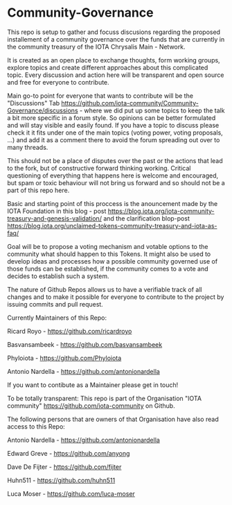 # Community-Governance
This repo is setup to gather and focuss discusions regarding the proposed installement of a community governance over the funds that are currently in the community treasury of the IOTA Chrysalis Main - Network.

It is created as an open place to exchange thoughts, form working groups, explore topics and create different approaches about this complicated topic. Every discussion and action here will be transparent and open source and free for everyone to contribute.

Main go-to point for everyone that wants to contribute will be the "Discussions" Tab https://github.com/iota-community/Community-Governance/discussions - where we did put up some topics to keep the talk a bit more specific in a forum style. So opinions can be better formulated and will stay visible and easily found.
If you have a topic to discuss please check it it fits under one of the main topics (voting power, voting proposals, ...) and add it as a comment there to avoid the forum spreading out over to many threads.

This should not be a place of disputes over the past or the actions that lead to the fork, but of constructive forward thinking working. Critical questioning of everything that happens here is welcome and encouraged, but spam or toxic behaviour will not bring us forward and so should not be a part of this repo here.

Basic and starting point of this proccess is the anouncement made by the IOTA Foundation in this blog - post 
https://blog.iota.org/iota-community-treasury-and-genesis-validation/ and the clarification blop-post https://blog.iota.org/unclaimed-tokens-community-treasury-and-iota-as-faq/

Goal will be to propose a voting mechanism and votable options to the community what should happen to this Tokens.
It might also be used to develop ideas and processes how a possible community governed use of those funds can be established, if the community comes to a vote and decides to establish such a system.

The nature of Github Repos allows us to have a verifiable track of all changes and to make it possible for everyone to contribute to the project by issuing commits and pull request.


Currently Maintainers of this Repo:

Ricard Royo - https://github.com/ricardroyo

Basvansambeek - https://github.com/basvansambeek

Phyloiota - https://github.com/Phyloiota

Antonio Nardella - https://github.com/antonionardella

If you want to contibute as a Maintainer please get in touch!

To be totally transparent: This repo is part of the Organisation "IOTA community" https://github.com/iota-community on Github.

The following persons that are owners of that Organisation have also read access to this Repo:

Antonio Nardella - https://github.com/antonionardella

Edward Greve - https://github.com/anyong

Dave De Fijter - https://github.com/fijter

Huhn511 - https://github.com/huhn511

Luca Moser - https://github.com/luca-moser

